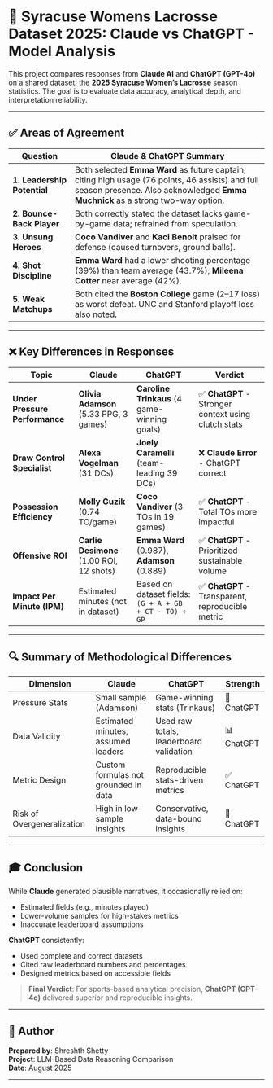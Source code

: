 # 🧠 Syracuse Womens Lacrosse Dataset 2025: Claude vs ChatGPT - Model Analysis

This project compares responses from **Claude AI** and **ChatGPT (GPT-4o)** on a shared dataset: the **2025 Syracuse Women’s Lacrosse** season statistics. The goal is to evaluate data accuracy, analytical depth, and interpretation reliability.

---

## ✅ Areas of Agreement

| Question | Claude & ChatGPT Summary |
|---------|---------------------------|
| **1. Leadership Potential** | Both selected **Emma Ward** as future captain, citing high usage (76 points, 46 assists) and full season presence. Also acknowledged **Emma Muchnick** as a strong two-way option. |
| **2. Bounce-Back Player** | Both correctly stated the dataset lacks game-by-game data; refrained from speculation. |
| **3. Unsung Heroes** | **Coco Vandiver** and **Kaci Benoit** praised for defense (caused turnovers, ground balls). |
| **4. Shot Discipline** | **Emma Ward** had a lower shooting percentage (39%) than team average (43.7%); **Mileena Cotter** near average (42%). |
| **5. Weak Matchups** | Both cited the **Boston College** game (2–17 loss) as worst defeat. UNC and Stanford playoff loss also noted. |

---

## ❌ Key Differences in Responses

| Topic | Claude | ChatGPT | Verdict |
|-------|--------|---------|---------|
| **Under Pressure Performance** | **Olivia Adamson** (5.33 PPG, 3 games) | **Caroline Trinkaus** (4 game-winning goals) | ✅ **ChatGPT** - Stronger context using clutch stats |
| **Draw Control Specialist** | **Alexa Vogelman** (31 DCs) | **Joely Caramelli** (team-leading 39 DCs) | ❌ **Claude Error** - ChatGPT correct |
| **Possession Efficiency** | **Molly Guzik** (0.74 TO/game) | **Coco Vandiver** (3 TOs in 19 games) | ✅ **ChatGPT** - Total TOs more impactful |
| **Offensive ROI** | **Carlie Desimone** (1.00 ROI, 12 shots) | **Emma Ward** (0.987), **Adamson** (0.889) | ✅ **ChatGPT** - Prioritized sustainable volume |
| **Impact Per Minute (IPM)** | Estimated minutes (not in dataset) | Based on dataset fields: `(G + A + GB + CT - TO) ÷ GP` | ✅ **ChatGPT** - Transparent, reproducible metric |

---

## 🔍 Summary of Methodological Differences

| Dimension | Claude | ChatGPT | Strength |
|----------|--------|---------|----------|
| Pressure Stats | Small sample (Adamson) | Game-winning stats (Trinkaus) | 🎯 ChatGPT |
| Data Validity | Estimated minutes, assumed leaders | Used raw totals, leaderboard validation | 📊 ChatGPT |
| Metric Design | Custom formulas not grounded in data | Reproducible stats-driven metrics | ✅ ChatGPT |
| Risk of Overgeneralization | High in low-sample insights | Conservative, data-bound insights | 🔐 ChatGPT |

---

## 🎓 Conclusion

While **Claude** generated plausible narratives, it occasionally relied on:
- Estimated fields (e.g., minutes played)
- Lower-volume samples for high-stakes metrics
- Inaccurate leaderboard assumptions

**ChatGPT** consistently:
- Used complete and correct datasets
- Cited raw leaderboard numbers and percentages
- Designed metrics based on accessible fields

> **Final Verdict**: For sports-based analytical precision, **ChatGPT (GPT-4o)** delivered superior and reproducible insights.

---

## 📝 Author

**Prepared by**: Shreshth Shetty  
**Project**: LLM-Based Data Reasoning Comparison  
**Date**: August 2025  


---

